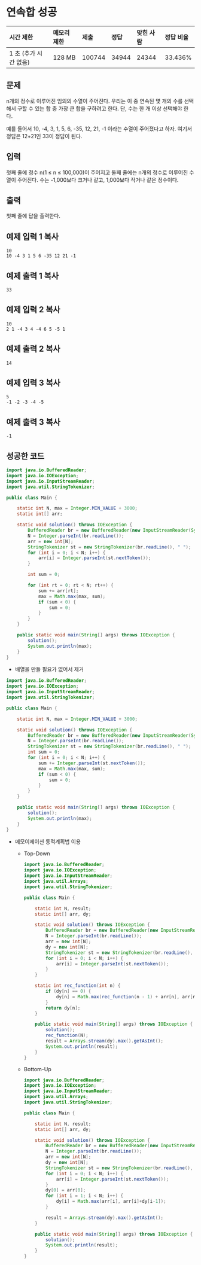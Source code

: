# 연속합 성공

| 시간 제한             | 메모리 제한 | 제출   | 정답  | 맞힌 사람 | 정답 비율 |
| :-------------------- | :---------- | :----- | :---- | :-------- | :-------- |
| 1 초 (추가 시간 없음) | 128 MB      | 100744 | 34944 | 24344     | 33.436%   |

## 문제

n개의 정수로 이루어진 임의의 수열이 주어진다. 우리는 이 중 연속된 몇 개의 수를 선택해서 구할 수 있는 합 중 가장 큰 합을 구하려고 한다. 단, 수는 한 개 이상 선택해야 한다.

예를 들어서 10, -4, 3, 1, 5, 6, -35, 12, 21, -1 이라는 수열이 주어졌다고 하자. 여기서 정답은 12+21인 33이 정답이 된다.

## 입력

첫째 줄에 정수 n(1 ≤ n ≤ 100,000)이 주어지고 둘째 줄에는 n개의 정수로 이루어진 수열이 주어진다. 수는 -1,000보다 크거나 같고, 1,000보다 작거나 같은 정수이다.

## 출력

첫째 줄에 답을 출력한다.

## 예제 입력 1 복사

```
10
10 -4 3 1 5 6 -35 12 21 -1
```

## 예제 출력 1 복사

```
33
```

## 예제 입력 2 복사

```
10
2 1 -4 3 4 -4 6 5 -5 1
```

## 예제 출력 2 복사

```
14
```

## 예제 입력 3 복사

```
5
-1 -2 -3 -4 -5
```

## 예제 출력 3 복사

```
-1
```



## 성공한 코드

~~~java
import java.io.BufferedReader;
import java.io.IOException;
import java.io.InputStreamReader;
import java.util.StringTokenizer;

public class Main {

    static int N, max = Integer.MIN_VALUE + 3000;
    static int[] arr;

    static void solution() throws IOException {
        BufferedReader br = new BufferedReader(new InputStreamReader(System.in));
        N = Integer.parseInt(br.readLine());
        arr = new int[N];
        StringTokenizer st = new StringTokenizer(br.readLine(), " ");
        for (int i = 0; i < N; i++) {
            arr[i] = Integer.parseInt(st.nextToken());
        }

        int sum = 0;

        for (int rt = 0; rt < N; rt++) {
            sum += arr[rt];
            max = Math.max(max, sum);
            if (sum < 0) {
                sum = 0;
            }
        }
    }

    public static void main(String[] args) throws IOException {
        solution();
        System.out.println(max);
    }
}
~~~



* 배열을 만들 필요가 없어서 제거

~~~java
import java.io.BufferedReader;
import java.io.IOException;
import java.io.InputStreamReader;
import java.util.StringTokenizer;

public class Main {

    static int N, max = Integer.MIN_VALUE + 3000;

    static void solution() throws IOException {
        BufferedReader br = new BufferedReader(new InputStreamReader(System.in));
        N = Integer.parseInt(br.readLine());
        StringTokenizer st = new StringTokenizer(br.readLine(), " ");
        int sum = 0;
        for (int i = 0; i < N; i++) {
            sum += Integer.parseInt(st.nextToken());
            max = Math.max(max, sum);
            if (sum < 0) {
                sum = 0;
            }
        }
    }

    public static void main(String[] args) throws IOException {
        solution();
        System.out.println(max);
    }
}
~~~



* 메모이제이션 동적계획법 이용

  * Top-Down

    ~~~java
    import java.io.BufferedReader;
    import java.io.IOException;
    import java.io.InputStreamReader;
    import java.util.Arrays;
    import java.util.StringTokenizer;
    
    public class Main {
    
        static int N, result;
        static int[] arr, dy;
    
        static void solution() throws IOException {
            BufferedReader br = new BufferedReader(new InputStreamReader(System.in));
            N = Integer.parseInt(br.readLine());
            arr = new int[N];
            dy = new int[N];
            StringTokenizer st = new StringTokenizer(br.readLine(), " ");
            for (int i = 0; i < N; i++) {
                arr[i] = Integer.parseInt(st.nextToken());
            }
        }
    
        static int rec_function(int n) {
            if (dy[n] == 0) {
                dy[n] = Math.max(rec_function(n - 1) + arr[n], arr[n]);
            }
            return dy[n];
        }
    
        public static void main(String[] args) throws IOException {
            solution();
            rec_function(N);
            result = Arrays.stream(dy).max().getAsInt();
            System.out.println(result);
        }
    }
    ~~~

    

  * Bottom-Up

    ~~~java
    import java.io.BufferedReader;
    import java.io.IOException;
    import java.io.InputStreamReader;
    import java.util.Arrays;
    import java.util.StringTokenizer;
    
    public class Main {
    
        static int N, result;
        static int[] arr, dy;
    
        static void solution() throws IOException {
            BufferedReader br = new BufferedReader(new InputStreamReader(System.in));
            N = Integer.parseInt(br.readLine());
            arr = new int[N];
            dy = new int[N];
            StringTokenizer st = new StringTokenizer(br.readLine(), " ");
            for (int i = 0; i < N; i++) {
                arr[i] = Integer.parseInt(st.nextToken());
            }
            dy[0] = arr[0];
            for (int i = 1; i < N; i++) {
                dy[i] = Math.max(arr[i], arr[i]+dy[i-1]);
            }
    
            result = Arrays.stream(dy).max().getAsInt();
        }
    
        public static void main(String[] args) throws IOException {
            solution();
            System.out.println(result);
        }
    }
    ~~~

    
